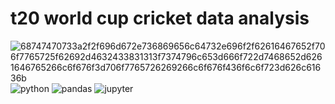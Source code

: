 # t20 world cup cricket data analysis


![68747470733a2f2f696d672e736869656c64732e696f2f62616467652f706f7765725f62692d4632433831313f7374796c653d666f722d7468652d6261646765266c6f676f3d706f7765726269266c6f676f436f6c6f723d626c61636b](https://github.com/Pramodnaik12/2022_t20_world_cup_analysis/assets/91789384/bb6b85fb-faf8-4d3f-97ca-33bbea5d7366)  ![python](https://github.com/Pramodnaik12/2022_t20_world_cup_analysis/assets/91789384/d1fa837f-6f2c-479f-811c-6ed0f61127c3)  ![pandas](https://github.com/Pramodnaik12/2022_t20_world_cup_analysis/assets/91789384/82610403-96e1-49ab-b38f-d67f3fd09890) ![jupyter](https://github.com/Pramodnaik12/2022_t20_world_cup_analysis/assets/91789384/11df21f9-62a4-49c3-bd8a-fde010bb207d)



